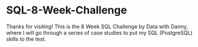 # SQL-8-Week-Challenge
Thanks for visiting! This is the 8 Week SQL Challenge by Data with Danny, where I will go through a series of case studies to put my SQL (PostgreSQL) skills to the test.
